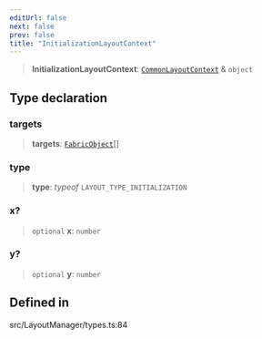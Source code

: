 ```yaml
---
editUrl: false
next: false
prev: false
title: "InitializationLayoutContext"
---
```


> **InitializationLayoutContext**: [`CommonLayoutContext`](/api/type-aliases/commonlayoutcontext/) & `object`

## Type declaration

### targets

> **targets**: [`FabricObject`](/api/classes/fabricobject/)[]

### type

> **type**: *typeof* `LAYOUT_TYPE_INITIALIZATION`

### x?

> `optional` **x**: `number`

### y?

> `optional` **y**: `number`

## Defined in

src/LayoutManager/types.ts:84
